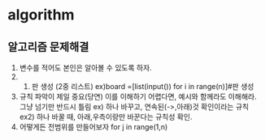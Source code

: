 # algorithm
알고리즘 문제해결
----------------------
1. 변수를 적어도 본인은 알아볼 수 있도록 하자.
2. 1. 판 생성 (2중 리스트)
ex)board =[list(input()) for i in range(n)]#판 생성
3. 규칙 파악이 제일 중요(당연) 이를 이해하기 어렵다면, 예시와 함께라도 이해해라. 그냥 넘기만 반드시 틀림
ex) 하나 바꾸고, 연속된(->,아래)것 확인이라는 규칙
ex2) 하나 바꿀 때, 아래,우측이랑만 바꾼다는 규칙성 확인.
4. 어떻게든 전범위를 만들어보자 for j in range(1,n) 